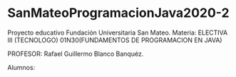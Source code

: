 # SanMateoProgramacionJava2020-2

Proyecto educativo Fundación Universitaria San Mateo.
Materia: ELECTIVA III (TECNOLOGO) 01N30(FUNDAMENTOS DE PROGRAMACION EN JAVA)

PROFESOR: Rafael Guillermo Blanco Banquéz.

Alumnos:
